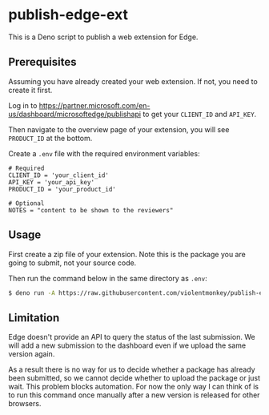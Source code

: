 # publish-edge-ext

This is a Deno script to publish a web extension for Edge.

## Prerequisites

Assuming you have already created your web extension. If not, you need to create
it first.

Log in to
<https://partner.microsoft.com/en-us/dashboard/microsoftedge/publishapi> to get
your `CLIENT_ID` and `API_KEY`.

Then navigate to the overview page of your extension, you will see `PRODUCT_ID`
at the bottom.

Create a `.env` file with the required environment variables:

```env
# Required
CLIENT_ID = 'your_client_id'
API_KEY = 'your_api_key'
PRODUCT_ID = 'your_product_id'

# Optional
NOTES = "content to be shown to the reviewers"
```

## Usage

First create a zip file of your extension. Note this is the package you are
going to submit, not your source code.

Then run the command below in the same directory as `.env`:

```bash
$ deno run -A https://raw.githubusercontent.com/violentmonkey/publish-edge-ext/main/main.ts my_extension.zip
```

## Limitation

Edge doesn't provide an API to query the status of the last submission. We will
add a new submission to the dashboard even if we upload the same version again.

As a result there is no way for us to decide whether a package has already been
submitted, so we cannot decide whether to upload the package or just wait. This
problem blocks automation. For now the only way I can think of is to run this
command once manually after a new version is released for other browsers.

